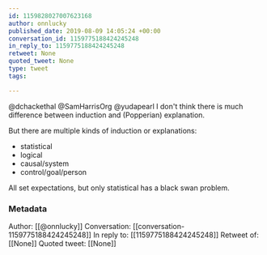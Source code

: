 ```yaml
---
id: 1159828027007623168
author: onnlucky
published_date: 2019-08-09 14:05:24 +00:00
conversation_id: 1159775188424245248
in_reply_to: 1159775188424245248
retweet: None
quoted_tweet: None
type: tweet
tags:

---
```


@dchackethal @SamHarrisOrg @yudapearl I don't think there is much difference between induction and (Popperian) explanation.

But there are multiple kinds of induction or explanations:
- statistical
- logical
- causal/system
- control/goal/person

All set expectations, but only statistical has a black swan problem.

### Metadata

Author: [[@onnlucky]]
Conversation: [[conversation-1159775188424245248]]
In reply to: [[1159775188424245248]]
Retweet of: [[None]]
Quoted tweet: [[None]]
